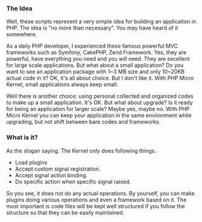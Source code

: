 ### The Idea ###
Well, these scripts represent a very simple idea for building an application in PHP. The idea is "no more than necessary". You may have heard of it somewhere.

As a daily PHP developer, I experienced these famous powerful MVC frameworks such as Symfony, CakePHP, Zend Framework. Yes, they are powerful, have everything you need and you will need. They are excellent for large scale applications. But what about a small application? Do you want to see an application package with 1~3 MB size and only 10~20KB actual code in it? OK, it's all about choice. But I don't like it. With PHP Micro Kernel, small applications always keep small.

Well there is another choice: using personal collected and organized codes to make up a small application. It's OK. But what about upgrade? Is it ready for being an application for larger scale? Maybe yes, maybe no. With PHP Micro Kernel you can keep your application in the same environment while upgrading, but not shift between bare codes and frameworks.

### What is it? ###
As the slogan saying. The Kernel only does following things.

  * Load plugins
  * Accept custom signal registration.
  * Accept signal action binding.
  * Do specific action when specific signal raised.

So you see, it does not do any actual operations. By yourself, you can make plugins doing various operations and even a framework based on it. The most important is code files will be kept well structured if you follow the structure so that they can be easily maintained.